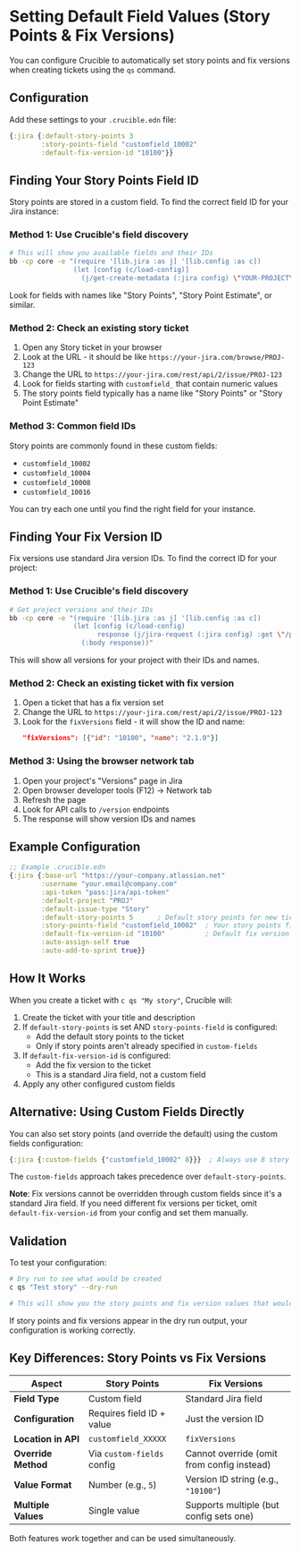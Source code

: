 # Setting Default Field Values (Story Points & Fix Versions)

You can configure Crucible to automatically set story points and fix versions when creating tickets using the `qs` command.

## Configuration

Add these settings to your `.crucible.edn` file:

```clojure
{:jira {:default-story-points 3
        :story-points-field "customfield_10002"
        :default-fix-version-id "10100"}}
```

## Finding Your Story Points Field ID

Story points are stored in a custom field. To find the correct field ID for your Jira instance:

### Method 1: Use Crucible's field discovery

```bash
# This will show you available fields and their IDs
bb -cp core -e "(require '[lib.jira :as j] '[lib.config :as c]) 
                (let [config (c/load-config)] 
                  (j/get-create-metadata (:jira config) \"YOUR-PROJECT\" \"Story\"))"
```

Look for fields with names like "Story Points", "Story Point Estimate", or similar.

### Method 2: Check an existing story ticket

1. Open any Story ticket in your browser
2. Look at the URL - it should be like `https://your-jira.com/browse/PROJ-123`
3. Change the URL to `https://your-jira.com/rest/api/2/issue/PROJ-123`
4. Look for fields starting with `customfield_` that contain numeric values
5. The story points field typically has a name like "Story Points" or "Story Point Estimate"

### Method 3: Common field IDs

Story points are commonly found in these custom fields:
- `customfield_10002`
- `customfield_10004` 
- `customfield_10008`
- `customfield_10016`

You can try each one until you find the right field for your instance.

## Finding Your Fix Version ID

Fix versions use standard Jira version IDs. To find the correct ID for your project:

### Method 1: Use Crucible's field discovery

```bash
# Get project versions and their IDs
bb -cp core -e "(require '[lib.jira :as j] '[lib.config :as c]) 
                (let [config (c/load-config)
                      response (j/jira-request (:jira config) :get \"/project/YOUR-PROJECT/versions\")]
                  (:body response))"
```

This will show all versions for your project with their IDs and names.

### Method 2: Check an existing ticket with fix version

1. Open a ticket that has a fix version set
2. Change the URL to `https://your-jira.com/rest/api/2/issue/PROJ-123`
3. Look for the `fixVersions` field - it will show the ID and name:
   ```json
   "fixVersions": [{"id": "10100", "name": "2.1.0"}]
   ```

### Method 3: Using the browser network tab

1. Open your project's "Versions" page in Jira
2. Open browser developer tools (F12) → Network tab
3. Refresh the page
4. Look for API calls to `/version` endpoints
5. The response will show version IDs and names

## Example Configuration

```clojure
;; Example .crucible.edn
{:jira {:base-url "https://your-company.atlassian.net"
        :username "your.email@company.com"
        :api-token "pass:jira/api-token"
        :default-project "PROJ"
        :default-issue-type "Story"
        :default-story-points 5      ; Default story points for new tickets
        :story-points-field "customfield_10002"  ; Your story points field ID
        :default-fix-version-id "10100"          ; Default fix version ID
        :auto-assign-self true
        :auto-add-to-sprint true}}
```

## How It Works

When you create a ticket with `c qs "My story"`, Crucible will:

1. Create the ticket with your title and description
2. If `default-story-points` is set AND `story-points-field` is configured:
   - Add the default story points to the ticket
   - Only if story points aren't already specified in `custom-fields`
3. If `default-fix-version-id` is configured:
   - Add the fix version to the ticket
   - This is a standard Jira field, not a custom field
4. Apply any other configured custom fields

## Alternative: Using Custom Fields Directly

You can also set story points (and override the default) using the custom fields configuration:

```clojure
{:jira {:custom-fields {"customfield_10002" 8}}}  ; Always use 8 story points
```

The `custom-fields` approach takes precedence over `default-story-points`.

**Note**: Fix versions cannot be overridden through custom fields since it's a standard Jira field. If you need different fix versions per ticket, omit `default-fix-version-id` from your config and set them manually.

## Validation

To test your configuration:

```bash
# Dry run to see what would be created
c qs "Test story" --dry-run

# This will show you the story points and fix version values that would be set
```

If story points and fix versions appear in the dry run output, your configuration is working correctly.

## Key Differences: Story Points vs Fix Versions

| Aspect | Story Points | Fix Versions |
|--------|-------------|--------------|
| **Field Type** | Custom field | Standard Jira field |
| **Configuration** | Requires field ID + value | Just the version ID |
| **Location in API** | `customfield_XXXXX` | `fixVersions` |
| **Override Method** | Via `custom-fields` config | Cannot override (omit from config instead) |
| **Value Format** | Number (e.g., `5`) | Version ID string (e.g., `"10100"`) |
| **Multiple Values** | Single value | Supports multiple (but config sets one) |

Both features work together and can be used simultaneously.